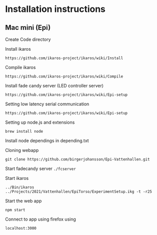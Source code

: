 # Installation instructions

## Mac mini (Epi)

Create Code directory

Install ikaros

`
https://github.com/ikaros-project/ikaros/wiki/Install
`

Compile ikaros

`
https://github.com/ikaros-project/ikaros/wiki/Compile
`

Install fade candy server (LED controller server)

`
https://github.com/ikaros-project/ikaros/wiki/Epi-setup
`

Setting low latency serial communication

`
https://github.com/ikaros-project/ikaros/wiki/Epi-setup
`

Setting up node.js and extensions

`
brew install node
`

Install node dependings in depending.txt

Cloning webapp

`
git clone https://github.com/birgerjohansson/Epi-Vattenhallen.git
`

Start fadecandy server
`
./fcserver
`

Start ikaros

`
../Bin/ikaros ../Projects/2021/Vattenhallen/EpiTorso/ExperimentSetup.ikg -t -r25
`

Start the web app

`
npm start
`

Connect to app using firefox using 

`
localhost:3000
`